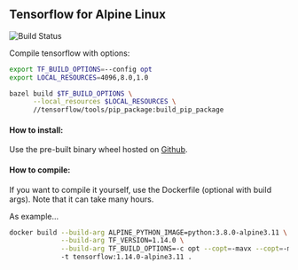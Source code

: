 ## Tensorflow for Alpine Linux

![Build Status](https://github.com/AfsmNGhr/alpine-tensorflow/workflows/Build%20wheel%20for%20alpine/badge.svg)

Compile tensorflow with options:

```sh
export TF_BUILD_OPTIONS=--config opt
export LOCAL_RESOURCES=4096,8.0,1.0

bazel build $TF_BUILD_OPTIONS \
      --local_resources $LOCAL_RESOURCES \
      //tensorflow/tools/pip_package:build_pip_package
```

#### How to install:

Use the pre-built binary wheel hosted on [Github](https://github.com/AfsmNGhr/alpine-tensorflow/releases).

#### How to compile:

If you want to compile it yourself, use the Dockerfile (optional with build args). Note that it can take many hours.

As example...

```sh
docker build --build-arg ALPINE_PYTHON_IMAGE=python:3.8.0-alpine3.11 \
             --build-arg TF_VERSION=1.14.0 \
             --build-arg TF_BUILD_OPTIONS=-c opt --copt=-mavx --copt=-mavx2 --copt=-mfma --copt=-mfpmath=both --copt=-msse4.2
             -t tensorflow:1.14.0-alpine3.11 .
```
